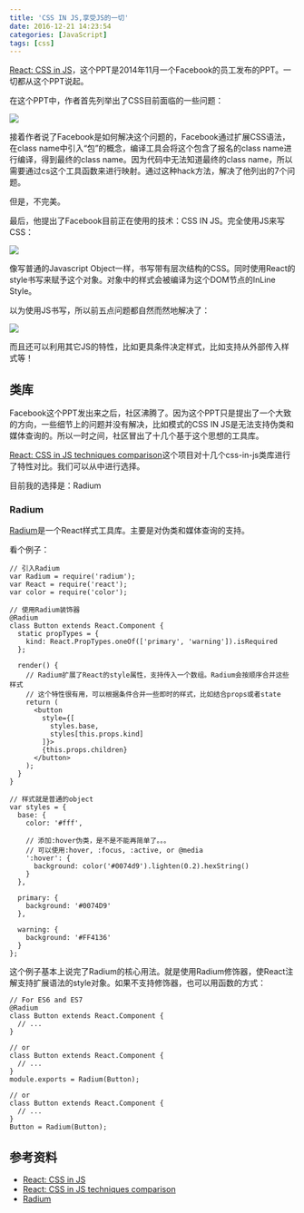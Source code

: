 ```yaml
---
title: 'CSS IN JS,享受JS的一切'
date: 2016-12-21 14:23:54
categories: [JavaScript]
tags: [css]
---
```


[React: CSS in JS][React: CSS in JS]，这个PPT是2014年11月一个Facebook的员工发布的PPT。一切都从这个PPT说起。

<!-- more -->

在这个PPT中，作者首先列举出了CSS目前面临的一些问题：

![](/img/js/css-in-js-plan.png)

接着作者说了Facebook是如何解决这个问题的，Facebook通过扩展CSS语法，在class name中引入“包”的概念，编译工具会将这个包含了报名的class name进行编译，得到最终的class name。因为代码中无法知道最终的class name，所以需要通过cs这个工具函数来进行映射。通过这种hack方法，解决了他列出的7个问题。

但是，不完美。

最后，他提出了Facebook目前正在使用的技术：CSS IN JS。完全使用JS来写CSS：

![](/img/js/css-in-js-inline-style.png.png)

像写普通的Javascript Object一样，书写带有层次结构的CSS。同时使用React的style书写来赋予这个对象。对象中的样式会被编译为这个DOM节点的InLine Style。

以为使用JS书写，所以前五点问题都自然而然地解决了：

![](/img/js/css-in-js-plan2.png.png)

而且还可以利用其它JS的特性，比如更具条件决定样式，比如支持从外部传入样式等！

## 类库
Facebook这个PPT发出来之后，社区沸腾了。因为这个PPT只是提出了一个大致的方向，一些细节上的问题并没有解决，比如模式的CSS IN JS是无法支持伪类和媒体查询的。所以一时之间，社区冒出了十几个基于这个思想的工具库。

[React: CSS in JS techniques comparison][React: CSS in JS techniques comparison]这个项目对十几个css-in-js类库进行了特性对比。我们可以从中进行选择。

目前我的选择是：Radium

### Radium
[Radium][Radium]是一个React样式工具库。主要是对伪类和媒体查询的支持。

看个例子：

```
// 引入Radium
var Radium = require('radium');
var React = require('react');
var color = require('color');

// 使用Radium装饰器
@Radium
class Button extends React.Component {
  static propTypes = {
    kind: React.PropTypes.oneOf(['primary', 'warning']).isRequired
  };

  render() {
	// Radium扩展了React的style属性，支持传入一个数组。Radium会按顺序合并这些样式
	// 这个特性很有用，可以根据条件合并一些即时的样式，比如结合props或者state
    return (
      <button
        style={[
          styles.base,
          styles[this.props.kind]
        ]}>
        {this.props.children}
      </button>
    );
  }
}

// 样式就是普通的object
var styles = {
  base: {
    color: '#fff',

	// 添加:hover伪类，是不是不能再简单了。。。
	// 可以使用:hover, :focus, :active, or @media
    ':hover': {
      background: color('#0074d9').lighten(0.2).hexString()
    }
  },

  primary: {
    background: '#0074D9'
  },

  warning: {
    background: '#FF4136'
  }
};
```

这个例子基本上说完了Radium的核心用法。就是使用Radium修饰器，使React注解支持扩展语法的style对象。如果不支持修饰器，也可以用函数的方式：

```
// For ES6 and ES7
@Radium
class Button extends React.Component {
  // ...
}

// or
class Button extends React.Component {
  // ...
}
module.exports = Radium(Button);

// or
class Button extends React.Component {
  // ...
}
Button = Radium(Button);
```

## 参考资料
- [React: CSS in JS][React: CSS in JS]
- [React: CSS in JS techniques comparison][React: CSS in JS techniques comparison]
- [Radium][Radium]

[React: CSS in JS]: https://speakerdeck.com/vjeux/react-css-in-js
[React: CSS in JS techniques comparison]: https://github.com/MicheleBertoli/css-in-js
[Radium]: https://github.com/FormidableLabs/radium